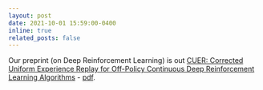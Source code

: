 ```yaml
---
layout: post
date: 2021-10-01 15:59:00-0400
inline: true
related_posts: false
---
```


Our preprint (on Deep Reinforcement Learning) is out [CUER: Corrected Uniform Experience Replay for Off-Policy Continuous Deep Reinforcement Learning Algorithms](https://arxiv.org/abs/2406.09030) - [pdf](https://arxiv.org/pdf/2406.09030).